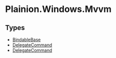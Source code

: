 
# Plainion.Windows.Mvvm


## Types

* [BindableBase](BindableBase.md)
* [DelegateCommand](DelegateCommand.md)
* [DelegateCommand](DelegateCommand.md)
